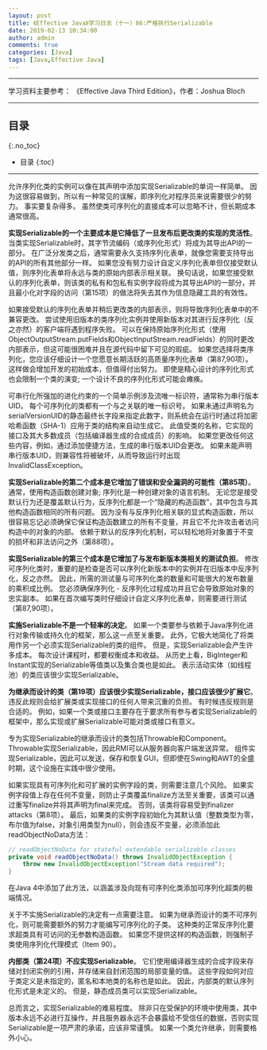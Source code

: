 ```yaml
---
layout: post
title: 《Effective Java》学习日志（十一）86:严格执行Serializable
date: 2019-02-13 10:34:00
author: admin
comments: true
categories: [Java]
tags: [Java,Effective Java]
---
```




<!-- more -->

------

学习资料主要参考： 《Effective Java Third Edition》，作者：Joshua Bloch

------

## 目录
{:.no_toc}

* 目录
{:toc}

------

允许序列化类的实例可以像在其声明中添加实现Serializable的单词一样简单。 因为这很容易做到，所以有一种常见的误解，即序列化对程序员来说需要很少的努力。 事实要复杂得多。 虽然使类可序列化的直接成本可以忽略不计，但长期成本通常很高。

**实现Serializable的一个主要成本是它降低了一旦发布后更改类的实现的灵活性**。 当类实现Serializable时，其字节流编码（或序列化形式）将成为其导出API的一部分。 在广泛分发类之后，通常需要永久支持序列化表单，就像您需要支持导出的API的所有其他部分一样。 如果您没有努力设计自定义序列化表单但仅接受默认值，则序列化表单将永远与类的原始内部表示相关联。 换句话说，如果您接受默认的序列化表单，则该类的私有和包私有实例字段将成为其导出API的一部分，并且最小化对字段的访问（第15项）的做法将失去其作为信息隐藏工具的有效性。

如果接受默认的序列化表单并稍后更改类的内部表示，则将导致序列化表单中的不兼容更改。 尝试使用旧版本的类序列化实例并使用新版本对其进行反序列化（反之亦然）的客户端将遇到程序失败。 可以在保持原始序列化形式（使用ObjectOutputStream.putFields和ObjectInputStream.readFields）的同时更改内部表示，但这可能很困难并且在源代码中留下可见的瑕疵。 如果您选择将类序列化，您应该仔细设计一个您愿意长期活跃的高质量序列化表单（第87,90项）。 这样做会增加开发的初始成本，但值得付出努力。 即使是精心设计的序列化形式也会限制一个类的演变; 一个设计不良的序列化形式可能会瘫痪。

可串行化所强加的进化约束的一个简单示例涉及流唯一标识符，通常称为串行版本UID。 每个可序列化的类都有一个与之关联的唯一标识号。 如果未通过声明名为serialVersionUID的静态最终长字段来指定此数字，则系统会在运行时通过将加密哈希函数（SHA-1）应用于类的结构来自动生成它。 此值受类的名称，它实现的接口及其大多数成员（包括编译器生成的合成成员）的影响。 如果您更改任何这些内容，例如，通过添加便捷方法，生成的串行版本UID会更改。 如果未能声明串行版本UID，则兼容性将被破坏，从而导致运行时出现InvalidClassException。

**实现Serializable的第二个成本是它增加了错误和安全漏洞的可能性（第85项）**。 通常，使用构造函数创建对象; 序列化是一种创建对象的语言机制。 无论您是接受默认行为还是覆盖默认行为，反序列化都是一个“隐藏的构造函数”，其中包含与其他构造函数相同的所有问题。 因为没有与反序列化相关联的显式构造函数，所以很容易忘记必须确保它保证构造函数建立的所有不变量，并且它不允许攻击者访问构造中的对象的内部。 依赖于默认的反序列化机制，可以轻松地将对象置于不变的损坏和非法访问之外（第88项）。

**实现Serializable的第三个成本是它增加了与发布新版本类相关的测试负担**。 修改可序列化类时，重要的是检查是否可以序列化新版本中的实例并在旧版本中反序列化，反之亦然。 因此，所需的测试量与可序列化类的数量和可能很大的发布数量的乘积成比例。 您必须确保序列化 - 反序列化过程成功并且它会导致原始对象的忠实副本。 如果在首次编写类时仔细设计自定义序列化表单，则需要进行测试（第87,90项）。

**实施Serializable不是一个轻率的决定**。 如果一个类要参与依赖于Java序列化进行对象传输或持久化的框架，那么这一点至关重要。 此外，它极大地简化了将类用作另一个必须实现Serializable的类的组件。 但是，实现Serializable会产生许多成本。 每次设计课程时，都要权衡成本和收益。 从历史上看，BigInteger和Instant实现的Serializable等值类以及集合类也是如此。 表示活动实体（如线程池）的类应该很少实现Serializable。

**为继承而设计的类（第19项）应该很少实现Serializable，接口应该很少扩展它**。 违反此规则会给扩展类或实现接口的任何人带来沉重的负担。 有时候违反规则是合适的。 例如，如果一个类或接口主要存在于要求所有参与者实现Serializable的框架中，那么实现或扩展Serializable可能对类或接口有意义。

专为实现Serializable的继承而设计的类包括Throwable和Component。 Throwable实现Serializable，因此RMI可以从服务器向客户端发送异常。 组件实现Serializable，因此可以发送，保存和恢复GUI，但即使在Swing和AWT的全盛时期，这个设施在实践中很少使用。

如果实现具有可序列化和可扩展的实例字段的类，则需要注意几个风险。 如果实例字段值上存在任何不变量，则防止子类覆盖finalize方法至关重要，该类可以通过重写finalize并将其声明为final来完成。 否则，该类将容易受到finalizer attacks（第8项）。 最后，如果类的实例字段初始化为其默认值（整数类型为零，布尔值为false，对象引用类型为null），则会违反不变量，必须添加此readObjectNoData方法：

```java
// readObjectNoData for stateful extendable serializable classes
private void readObjectNoData() throws InvalidObjectException {
	throw new InvalidObjectException("Stream data required");
}
```

在Java 4中添加了此方法，以涵盖涉及向现有可序列化类添加可序列化超类的极端情况。

关于不实施Serializable的决定有一点需要注意。 如果为继承而设计的类不可序列化，则可能需要额外的努力才能编写可序列化的子类。 这种类的正常反序列化要求超类具有可访问的无参数构造函数。 如果您不提供这样的构造函数，则强制子类使用序列化代理模式（Item 90）。

**内部类（第24项）不应实现Serializable**。 它们使用编译器生成的合成字段来存储对封闭实例的引用，并存储来自封闭范围的局部变量的值。 这些字段如何对应于类定义是未指定的，匿名和本地类的名称也是如此。 因此，内部类的默认序列化形式是未定义的。 但是，静态成员类可以实现Serializable。

总而言之，实现Serializable的难易程度。 除非只在受保护的环境中使用类，其中版本永远不必进行互操作，并且服务器永远不会暴露给不受信任的数据，否则实现Serializable是一项严肃的承诺，应该非常谨慎。 如果一个类允许继承，则需要格外小心。
